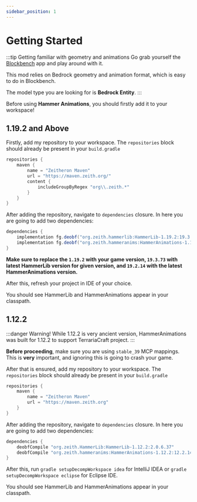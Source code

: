 ```yaml
---
sidebar_position: 1
---
```


# Getting Started

:::tip Getting familiar with geometry and animations
Go grab yourself the [Blockbench](https://www.blockbench.net/) app and play around with it.

This mod relies on Bedrock geometry and animation format, which is easy to do in Blockbench.

The model type you are looking for is **Bedrock Entity**.
:::

Before using **Hammer Animations**, you should firstly add it to your workspace!

## 1.19.2 and Above

Firstly, add my repository to your workspace.
The `repositories` block should already be present in your `build.gradle`

```groovy
repositories {
    maven {
        name = "Zeitheron Maven"
        url = "https://maven.zeith.org/"
        content {
            includeGroupByRegex "org\\.zeith.*"
        }
    }
}
```

After adding the repository, navigate to `dependencies` closure.
In here you are going to add two dependencies:

```groovy
dependencies {
    implementation fg.deobf("org.zeith.hammerlib:HammerLib-1.19.2:19.3.73")
    implementation fg.deobf("org.zeith.hammeranims:HammerAnimations-1.19.2:19.2.14")
}
```

**Make sure to replace the `1.19.2` with your game version, `19.3.73` with latest HammerLib version for given version, and `19.2.14` with the latest HammerAnimations version.**

After this, refresh your project in IDE of your choice.

You should see HammerLib and HammerAnimations appear in your classpath.

## 1.12.2

:::danger Warning!
While 1.12.2 is very ancient version, HammerAnimations was built for 1.12.2 to support TerrariaCraft project.
:::

**Before proceeding**, make sure you are using `stable_39` MCP mappings. This is **very** important, and ignoring this is going to crash your game.

After that is ensured, add my repository to your workspace.
The `repositories` block should already be present in your `build.gradle`

```groovy
repositories {
    maven {
        name = "Zeitheron Maven"
        url = "https://maven.zeith.org"
    }
}
```

After adding the repository, navigate to `dependencies` closure.
In here you are going to add two dependencies:

```groovy
dependencies {
    deobfCompile "org.zeith.HammerLib:HammerLib-1.12.2:2.0.6.37"
    deobfCompile "org.zeith.hammeranims:HammerAnimations-1.12.2:12.2.14"
}
```

After this, run `gradle setupDecompWorkspace idea` for IntelliJ IDEA or `gradle setupDecompWorkspace eclipse` for Eclipse IDE.

You should see HammerLib and HammerAnimations appear in your classpath.